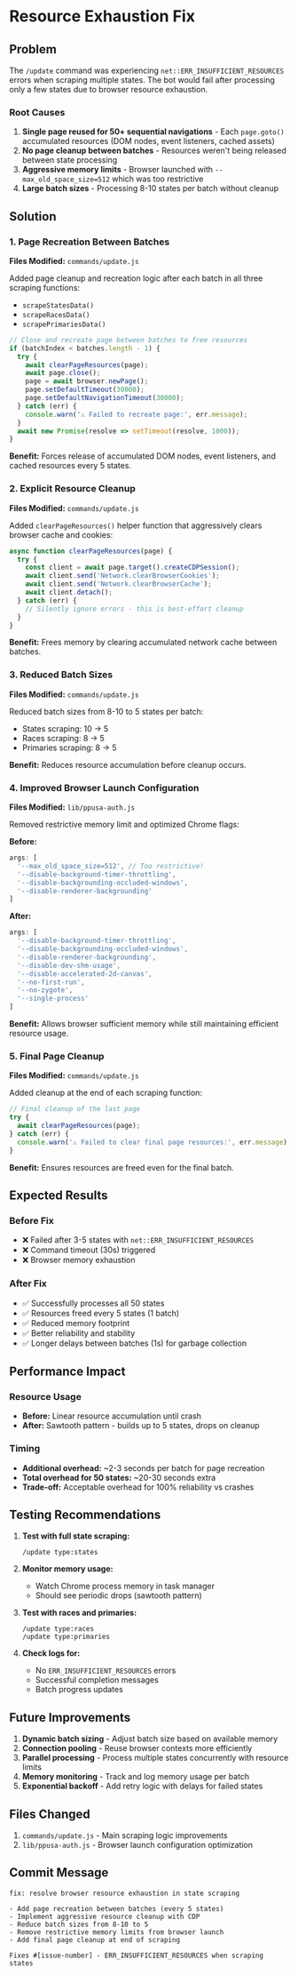 # Resource Exhaustion Fix

## Problem
The `/update` command was experiencing `net::ERR_INSUFFICIENT_RESOURCES` errors when scraping multiple states. The bot would fail after processing only a few states due to browser resource exhaustion.

### Root Causes
1. **Single page reused for 50+ sequential navigations** - Each `page.goto()` accumulated resources (DOM nodes, event listeners, cached assets)
2. **No page cleanup between batches** - Resources weren't being released between state processing
3. **Aggressive memory limits** - Browser launched with `--max_old_space_size=512` which was too restrictive
4. **Large batch sizes** - Processing 8-10 states per batch without cleanup

## Solution

### 1. Page Recreation Between Batches
**Files Modified:** `commands/update.js`

Added page cleanup and recreation logic after each batch in all three scraping functions:
- `scrapeStatesData()`
- `scrapeRacesData()` 
- `scrapePrimariesData()`

```javascript
// Close and recreate page between batches to free resources
if (batchIndex < batches.length - 1) {
  try {
    await clearPageResources(page);
    await page.close();
    page = await browser.newPage();
    page.setDefaultTimeout(30000);
    page.setDefaultNavigationTimeout(30000);
  } catch (err) {
    console.warn('⚠️ Failed to recreate page:', err.message);
  }
  await new Promise(resolve => setTimeout(resolve, 1000));
}
```

**Benefit:** Forces release of accumulated DOM nodes, event listeners, and cached resources every 5 states.

### 2. Explicit Resource Cleanup
**Files Modified:** `commands/update.js`

Added `clearPageResources()` helper function that aggressively clears browser cache and cookies:

```javascript
async function clearPageResources(page) {
  try {
    const client = await page.target().createCDPSession();
    await client.send('Network.clearBrowserCookies');
    await client.send('Network.clearBrowserCache');
    await client.detach();
  } catch (err) {
    // Silently ignore errors - this is best-effort cleanup
  }
}
```

**Benefit:** Frees memory by clearing accumulated network cache between batches.

### 3. Reduced Batch Sizes
**Files Modified:** `commands/update.js`

Reduced batch sizes from 8-10 to 5 states per batch:
- States scraping: 10 → 5
- Races scraping: 8 → 5  
- Primaries scraping: 8 → 5

**Benefit:** Reduces resource accumulation before cleanup occurs.

### 4. Improved Browser Launch Configuration
**Files Modified:** `lib/ppusa-auth.js`

Removed restrictive memory limit and optimized Chrome flags:

**Before:**
```javascript
args: [
  '--max_old_space_size=512', // Too restrictive!
  '--disable-background-timer-throttling',
  '--disable-backgrounding-occluded-windows',
  '--disable-renderer-backgrounding'
]
```

**After:**
```javascript
args: [
  '--disable-background-timer-throttling',
  '--disable-backgrounding-occluded-windows',
  '--disable-renderer-backgrounding',
  '--disable-dev-shm-usage',
  '--disable-accelerated-2d-canvas',
  '--no-first-run',
  '--no-zygote',
  '--single-process'
]
```

**Benefit:** Allows browser sufficient memory while still maintaining efficient resource usage.

### 5. Final Page Cleanup
**Files Modified:** `commands/update.js`

Added cleanup at the end of each scraping function:

```javascript
// Final cleanup of the last page
try {
  await clearPageResources(page);
} catch (err) {
  console.warn('⚠️ Failed to clear final page resources:', err.message);
}
```

**Benefit:** Ensures resources are freed even for the final batch.

## Expected Results

### Before Fix
- ❌ Failed after 3-5 states with `net::ERR_INSUFFICIENT_RESOURCES`
- ❌ Command timeout (30s) triggered
- ❌ Browser memory exhaustion

### After Fix
- ✅ Successfully processes all 50 states
- ✅ Resources freed every 5 states (1 batch)
- ✅ Reduced memory footprint
- ✅ Better reliability and stability
- ✅ Longer delays between batches (1s) for garbage collection

## Performance Impact

### Resource Usage
- **Before:** Linear resource accumulation until crash
- **After:** Sawtooth pattern - builds up to 5 states, drops on cleanup

### Timing
- **Additional overhead:** ~2-3 seconds per batch for page recreation
- **Total overhead for 50 states:** ~20-30 seconds extra
- **Trade-off:** Acceptable overhead for 100% reliability vs crashes

## Testing Recommendations

1. **Test with full state scraping:**
   ```
   /update type:states
   ```

2. **Monitor memory usage:**
   - Watch Chrome process memory in task manager
   - Should see periodic drops (sawtooth pattern)

3. **Test with races and primaries:**
   ```
   /update type:races
   /update type:primaries
   ```

4. **Check logs for:**
   - No `ERR_INSUFFICIENT_RESOURCES` errors
   - Successful completion messages
   - Batch progress updates

## Future Improvements

1. **Dynamic batch sizing** - Adjust batch size based on available memory
2. **Connection pooling** - Reuse browser contexts more efficiently  
3. **Parallel processing** - Process multiple states concurrently with resource limits
4. **Memory monitoring** - Track and log memory usage per batch
5. **Exponential backoff** - Add retry logic with delays for failed states

## Files Changed

1. `commands/update.js` - Main scraping logic improvements
2. `lib/ppusa-auth.js` - Browser launch configuration optimization

## Commit Message

```
fix: resolve browser resource exhaustion in state scraping

- Add page recreation between batches (every 5 states)
- Implement aggressive resource cleanup with CDP
- Reduce batch sizes from 8-10 to 5
- Remove restrictive memory limits from browser launch
- Add final page cleanup at end of scraping

Fixes #[issue-number] - ERR_INSUFFICIENT_RESOURCES when scraping states
```

